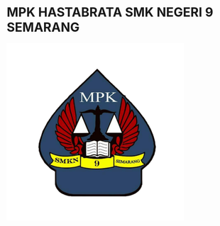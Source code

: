 # MPK HASTABRATA SMK NEGERI 9 SEMARANG
<img src="img/mpk.png" width="400px" height="400px" style='text-align: center;'/>
